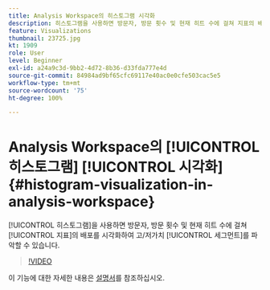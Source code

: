 ```yaml
---
title: Analysis Workspace의 히스토그램 시각화
description: 히스토그램을 사용하면 방문자, 방문 횟수 및 현재 히트 수에 걸쳐 지표의 배포를 시각화하여 고/저가치 세그먼트를 파악할 수 있습니다.
feature: Visualizations
thumbnail: 23725.jpg
kt: 1909
role: User
level: Beginner
exl-id: a24a9c3d-9bb2-4d72-8b36-d33fda777e4d
source-git-commit: 84984ad9bf65cfc69117e40ac0e0cfe503cac5e5
workflow-type: tm+mt
source-wordcount: '75'
ht-degree: 100%

---
```


# Analysis Workspace의 [!UICONTROL 히스토그램] [!UICONTROL 시각화] {#histogram-visualization-in-analysis-workspace}

[!UICONTROL 히스토그램]을 사용하면 방문자, 방문 횟수 및 현재 히트 수에 걸쳐 [!UICONTROL 지표]의 배포를 시각화하여 고/저가치 [!UICONTROL 세그먼트]를 파악할 수 있습니다.

>[!VIDEO](https://video.tv.adobe.com/v/23725/?quality=12&learn=on)

이 기능에 대한 자세한 내용은 [설명서](https://experienceleague.adobe.com/docs/analytics/analyze/analysis-workspace/visualizations/histogram.html?lang=ko)를 참조하십시오.
